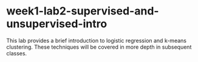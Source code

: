 # week1-lab2-supervised-and-unsupervised-intro

This lab provides a brief introduction to logistic regression and k-means clustering.  These techniques will be covered in more depth in subsequent classes.
